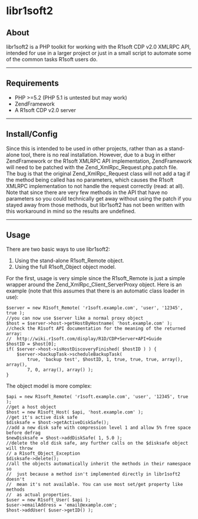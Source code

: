 libr1soft2
==========
About
-----
libr1soft2 is a PHP toolkit for working with the R1soft CDP v2.0 XMLRPC API,
intended for use in a larger project or just in a small script to automate
some of the common tasks R1soft users do.

---

Requirements
------------
* PHP >=5.2 (PHP 5.1 is untested but may work)
* ZendFramework
* A R1soft CDP v2.0 server

---

Install/Config
--------------
Since this is intended to be used in other projects, rather than as a stand-alone
tool, there is no real installation. However, due to a bug in either ZendFramework
or the R1soft XMLRPC API implementation, ZendFramework will need to be patched
with the Zend\_XmlRpc\_Request.php.patch file.  
The bug is that the original Zend\_XmlRpc\_Request class will not add a <params/>
tag if the method being called has no parameters, which causes the R1soft XMLRPC
implementation to not handle the request correctly (read: at all). Note that since
there are very few methods in the API that have no parameters so you could
technically get away without using the patch if you stayed away from those
methods, but libr1soft2 has not been written with this workaround in mind so the
results are undefined.

---

Usage
-----
There are two basic ways to use libr1soft2:  
1) Using the stand-alone R1soft\_Remote object.  
2) Using the full R1soft\_Object object model.  

For the first, usage is very simple since the R1soft\_Remote is just a simple
wrapper around the Zend\_XmlRpc_Client\_ServerProxy object. Here is an example
(note that this assumes that there is an automatic class loader in use):

    $server = new R1soft_Remote( 'r1soft.example.com', 'user', '12345', true );
    //you can now use $server like a normal proxy object
    $host = $server->host->getHostByHostname( 'host.example.com' );
    //check the R1soft API documentation for the meaning of the returned array:
    //  http://wiki.r1soft.com/display/R1D/CDP+Server+API+Guide
    $hostID = $host[0];
    if( $server->host->isHostDiscoveryFinished( $hostID ) ) {
        $server->backupTask->scheduleBackupTask(
            true, 'backup test', $hostID, 1, true, true, true, array(), array(),
            7, 0, array(), array() );
    }

The object model is more complex:

    $api = new R1soft_Remote( 'r1soft.example.com', 'user', '12345', true );
    //get a host object
    $host = new R1soft_Host( $api, 'host.example.com' );
    //get it's active disk safe
    $disksafe = $host->getActiveDiskSafe();
    //add a new disk safe with compression level 1 and allow 5% free space before defrag
    $newDisksafe = $host->addDiskSafe( 1, 5.0 );
    //delete the old disk safe, any further calls on the $disksafe object will throw
    // a R1soft_Object_Exception
    $disksafe->delete();
    //all the objects automatically inherit the methods in their namespace so
    //  just because a method isn't implemented directly in libr1soft2 doesn't
    //  mean it's not available. You can use most set/get property like methods
    //  as actual properties.
    $user = new R1soft_User( $api );
    $user->emailAddress = 'email@example.com';
    $host->addUser( $user->getID() );

